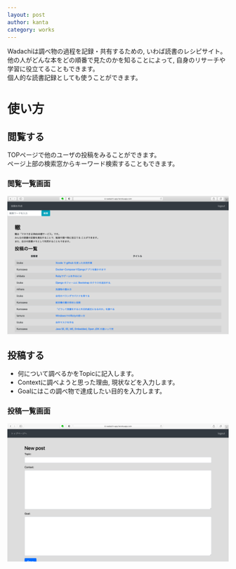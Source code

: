 ```yaml
---
layout: post
author: kanta
category: works
---
```

Wadachiは調べ物の過程を記録・共有するための, いわば読書のレシピサイト。  
他の人がどんな本をどの順番で見たのかを知ることによって, 自身のリサーチや学習に役立てることもできます。  
個人的な読書記録としても使うことができます。

  
# 使い方
## 閲覧する
TOPページで他のユーザの投稿をみることができます。   
ページ上部の検索窓からキーワード検索することもできます。
### 閲覧一覧画面
![post](/public/img/wadachi/top.png)
  
## 投稿する
* 何について調べるかをTopicに記入します。
* Contextに調べようと思った理由, 現状などを入力します。
* Goalにはこの調べ物で達成したい目的を入力します。
### 投稿一覧画面
![post](/public/img/wadachi/newpost.png)



